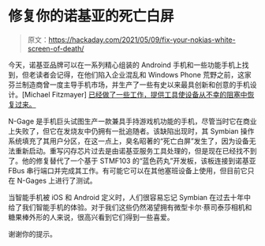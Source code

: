 # 修复你的诺基亚的死亡白屏

> 原文：<https://hackaday.com/2021/05/09/fix-your-nokias-white-screen-of-death/>

今天，诺基亚品牌可以在一系列精心组装的 Androind 手机和一些功能手机上找到，但老读者会记得，在他们陷入企业混乱和 Windows Phone 荒野之前，这家芬兰制造商曾一度主导手机市场，并生产了一些有史以来最具创新和创意的手机设计。[Michael Fitzmayer] [已经做了一些工作，提供工具使设备从不幸的阻塞中恢复过来。](https://github.com/mupfelofen-de/WSODFix)

N-Gage 是手机巨头试图生产一款兼具手持游戏机功能的手机，尽管当时它在商业上失败了，但它在发烧友中仍拥有一批追随者。该缺陷出现时，其 Symbian 操作系统填充了其用户分区，在这一点上，臭名昭著的“死亡白屏”发生了，因为设备无法重新启动。重写闪存芯片过去是由诺基亚服务工具处理的，但是现在已经找不到了。他的修复替代了一个基于 STMF103 的“蓝色药丸”开发板，该板连接到诺基亚 FBus 串行端口并完成其工作。有可能它可以在其他塞班设备上使用，但目前它只在 N-Gages 上进行了测试。

当智能手机被 iOS 和 Android 定义时，人们很容易忘记 Symbian 在过去十年中给了我们智能手机的体验。对于我们这些仍然渴望拥有微型卡尔·蔡司泰莎相机和糖果棒外形的人来说，很高兴看到它们得到一些喜爱。

谢谢你的提示。